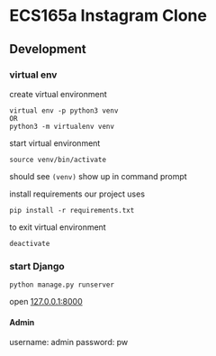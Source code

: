 # ECS165a Instagram Clone

## Development
### virtual env
create virtual environment
```
virtual env -p python3 venv
OR
python3 -m virtualenv venv
```

start virtual environment
```
source venv/bin/activate
```

should see `(venv)` show up in command prompt

install requirements our project uses
```
pip install -r requirements.txt
```


to exit virtual environment
```
deactivate
```


### start Django
```
python manage.py runserver
```
open [127.0.0.1:8000](127.0.0.1:8000)

#### Admin
username: admin
password: pw
